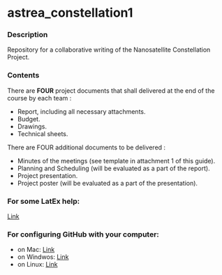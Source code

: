 # astrea_constellation1

### Description

Repository for a collaborative writing of the Nanosatellite Constellation Project. 

### Contents

There are **FOUR** project documents that shall delivered at the end of the course by each team :

* Report, including all necessary attachments.
* Budget.
* Drawings.
* Technical sheets.

There are FOUR additional documents to be delivered :
* Minutes of the meetings (see template in attachment 1 of this guide).
* Planning and Scheduling (will be evaluated as a part of the report).
* Project presentation.
* Project poster (will be evaluated as a part of the presentation). 

### For some LatEx help: 
[Link](https://en.wikibooks.org/wiki/LaTeX)

### For configuring GitHub with your computer:
* on Mac: [Link](http://latextrack.sourceforge.net/github-tutorial/github-tutorial.pdf)
* on Windwos: [Link](http://www.app-softwarefactory.com/tutorial-de-introduccion-a-git-y-github-en-windows/)
* on Linux: [Link](https://www.linux.com/learn/beginning-git-and-github-linux-users)





